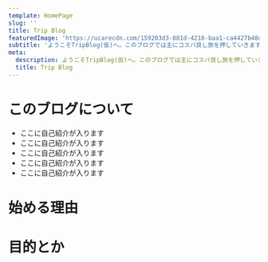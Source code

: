 ```yaml
---
template: HomePage
slug: ''
title: Trip Blog
featuredImage: 'https://ucarecdn.com/159203d3-881d-4218-baa1-ca4427b48d0d/'
subtitle: 'ようこそTripBlog(仮)へ。このブログでは主にコスパ良し旅を押していきます'
meta:
  description: ようこそTripBlog(仮)へ。このブログでは主にコスパ良し旅を押していきます
  title: Trip Blog
---
```


# このブログについて

- ここに自己紹介が入ります
- ここに自己紹介が入ります
- ここに自己紹介が入ります
- ここに自己紹介が入ります
- ここに自己紹介が入ります

# 始める理由

# 目的とか
